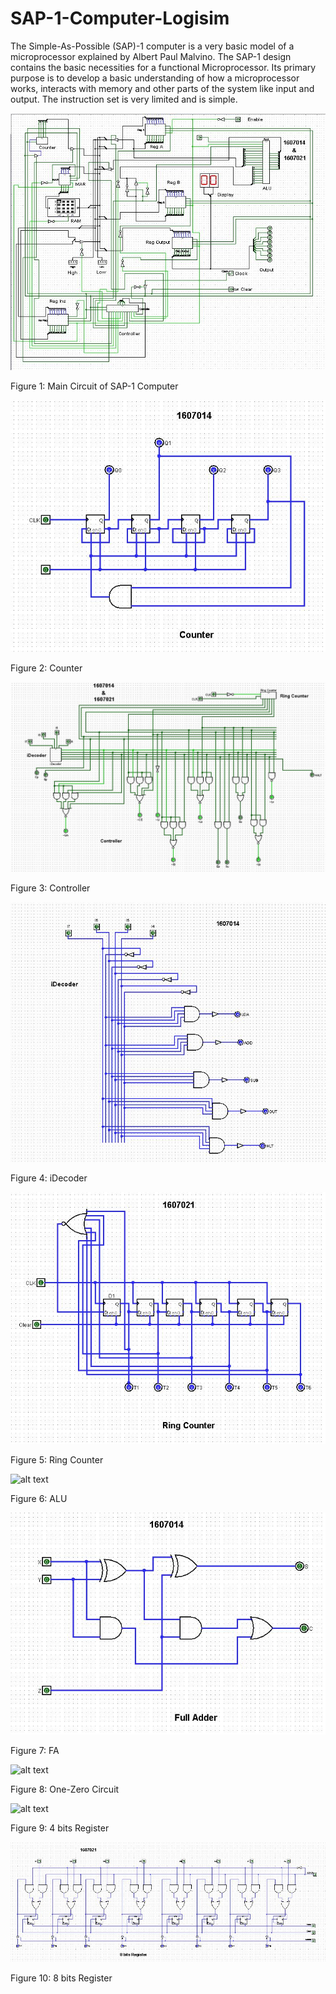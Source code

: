 # SAP-1-Computer-Logisim
The Simple-As-Possible (SAP)-1 computer is a very basic model of a microprocessor explained by Albert Paul Malvino. The SAP-1 design contains the basic necessities for a functional Microprocessor. Its primary purpose is to develop a basic understanding of how a microprocessor works, interacts with memory and other parts of the system like input and output. The instruction set is very limited and is simple.


![alt text](https://github.com/wnoyan/SAP-1-Computer-Logisim/blob/master/images/main.JPG)


Figure 1: Main Circuit of SAP-1 Computer


![alt text](https://github.com/wnoyan/SAP-1-Computer-Logisim/blob/master/images/Counter.JPG)


Figure 2: Counter


![alt text](https://github.com/wnoyan/SAP-1-Computer-Logisim/blob/master/images/Controller.JPG)


Figure 3: Controller


![alt text](https://github.com/wnoyan/SAP-1-Computer-Logisim/blob/master/images/iDecoder.JPG)


Figure 4: iDecoder


![alt text](https://github.com/wnoyan/SAP-1-Computer-Logisim/blob/master/images/Ring%20Counter.JPG)


Figure 5: Ring Counter


![alt text](https://https://github.com/wnoyan/SAP-1-Computer-Logisim/blob/master/images/ALU.JPG)


Figure 6: ALU


![alt text](https://github.com/wnoyan/SAP-1-Computer-Logisim/blob/master/images/FA.JPG)


Figure 7: FA


![alt text](https://https://github.com/wnoyan/SAP-1-Computer-Logisim/blob/master/images/One-Zero%20Circuit.JPG)


Figure 8: One-Zero Circuit


![alt text](https://https://github.com/wnoyan/SAP-1-Computer-Logisim/blob/master/images/4%20bits%20Register.JPG)


Figure 9: 4 bits Register


![alt text](https://github.com/wnoyan/SAP-1-Computer-Logisim/blob/master/images/8%20bits%20Register.JPG)


Figure 10: 8 bits Register

